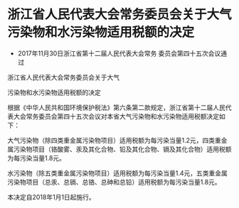 # 浙江省人民代表大会常务委员会关于大气污染物和水污染物适用税额的决定

- 2017年11月30日浙江省第十二届人民代表大会常务
  委员会第四十五次会议通过

<!-- INFO END -->

浙江省人民代表大会常务委员会关于大气

污染物和水污染物适用税额的决定

根据《中华人民共和国环境保护税法》第六条第二款规定，浙江省第十二届人民代表大会常务委员会第四十五次会议对本省大气污染物和水污染物适用税额决定如下：

大气污染物（除四类重金属污染物项目）适用税额为每污染当量1.2元，四类重金属污染物项目（铬酸雾、汞及其化合物、铅及其化合物、镉及其化合物）适用税额为每污染当量1.8元。

水污染物（除五类重金属污染物项目）适用税额为每污染当量1.4元，五类重金属污染物项目（总汞、总镉、总铬、总砷和总铅）适用税额为每污染当量1.8元。

本决定自2018年1月1日起施行。
